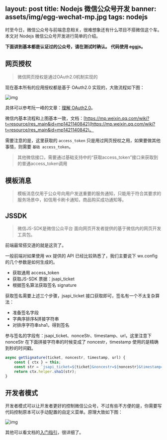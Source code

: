 
layout: post
title: Nodejs 微信公众号开发
banner: assets/img/egg-wechat-mp.jpg
tags: nodejs
---

时至今日，微信公众号与前端息息相关，很难想象还有什么项目不搭微信这个车。本文对 Nodejs 微信公众号开发进行简单的介绍。

**下面讲到基本都是认证过的公众号，请在测试时确认。**
**代码使用 eggjs。**

## 网页授权

> 微信网页授权是通过OAuth2.0机制实现的

现在基本所有的应用授权都是基于 OAuth2.0 实现的，大致流程如下图：

![img](/posts/assets/img/20180910-164119.jpg)

具体可以参考阮一峰的文章：[理解 OAuth2.0](http://www.ruanyifeng.com/blog/2014/05/oauth_2_0.html)。

微信内基本流程和上图基本一致，文档：[https://mp.weixin.qq.com/wiki?t=resource/res_main&id=mp1421140842](https://mp.weixin.qq.com/wiki?t=resource/res_main&id=mp1421140842)。

需要注意的是，这里获取的 `access_token` 只是用过网页授权之用，如果要做其他事情，则需要 `基础 access_token`。

> 其他微信接口，需要通过基础支持中的“获取access_token”接口来获取到的普通access_token调用

## 模板消息

> 模板消息仅用于公众号向用户发送重要的服务通知，只能用于符合其要求的服务场景中，如信用卡刷卡通知，商品购买成功通知等。

## JSSDK

> 微信JS-SDK是微信公众平台 面向网页开发者提供的基于微信内的网页开发工具包。

前端最常搭交道的就是这货了。

一般前端对如果使用 wx 提供的 API 已经比较熟悉了，我们主要说下 wx.config 的几个参数是如何生成的。

* 获取通用 access_token
* 获取JS-SDK 票据：jsapi_ticket
* 根据签名算法获取签名 signature

获取签名需要上述三个步骤，jsapi_ticket 接口获取即可，签名有一个不太复杂算法：

* 准备签名字段
* 字典序排序&拼接字符串
* 对排序字符串sha1，得到签名

参与签名的字段有：jsapi_ticket、nonceStr、timestamp、url，这里注意下 nonceStr 在下面拼接字符串的时候变成了 noncestr，timestamp 使用的是精确到秒的时间戳。

```js
async getSignature(ticket, noncestr, timestamp, url) {
    const { ctx } = this;
    const str = `jsapi_ticket=${ticket}&noncestr=${noncestr}&timestamp=${timestamp}&url=${url}`;
    return ctx.helper.sha1(str);
}
```

## 开发者模式

开发者模式可以让开发者更好的控制微信公众号，不过有些不方便的是，你需要写代码控制原本可以手动配置的自定义菜单。原理大致如下图：

![img](/posts/assets/img/20180910-165529.jpg)

其他可以看文档的[入门指引](https://mp.weixin.qq.com/wiki?t=resource/res_main&id=mp1472017492_58YV5)，很详细了。








